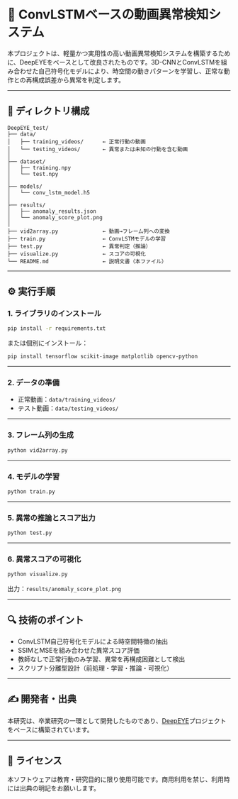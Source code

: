 # 🎥 ConvLSTMベースの動画異常検知システム

本プロジェクトは、軽量かつ実用性の高い動画異常検知システムを構築するために、DeepEYEをベースとして改良されたものです。3D-CNNとConvLSTMを組み合わせた自己符号化モデルにより、時空間の動きパターンを学習し、正常な動作との再構成誤差から異常を判定します。

---

## 📁 ディレクトリ構成

```
DeepEYE_test/
├── data/
│   ├── training_videos/      ← 正常行動の動画
│   └── testing_videos/       ← 異常または未知の行動を含む動画
│
├── dataset/                  
│   ├── training.npy
│   └── test.npy
│
├── models/
│   └── conv_lstm_model.h5
│
├── results/
│   ├── anomaly_results.json
│   └── anomaly_score_plot.png
│
├── vid2array.py              ← 動画→フレーム列への変換
├── train.py                  ← ConvLSTMモデルの学習
├── test.py                   ← 異常判定（推論）
├── visualize.py              ← スコアの可視化
└── README.md                 ← 説明文書（本ファイル）
```

---

## ⚙️ 実行手順

### 1. ライブラリのインストール

```bash
pip install -r requirements.txt
```

または個別にインストール：

```bash
pip install tensorflow scikit-image matplotlib opencv-python
```

---

### 2. データの準備

- 正常動画：`data/training_videos/`
- テスト動画：`data/testing_videos/`

---

### 3. フレーム列の生成

```bash
python vid2array.py
```

---

### 4. モデルの学習

```bash
python train.py
```

---

### 5. 異常の推論とスコア出力

```bash
python test.py
```

---

### 6. 異常スコアの可視化

```bash
python visualize.py
```

出力：`results/anomaly_score_plot.png`

---

## 🔍 技術のポイント

- ConvLSTM自己符号化モデルによる時空間特徴の抽出
- SSIMとMSEを組み合わせた異常スコア評価
- 教師なしで正常行動のみ学習、異常を再構成困難として検出
- スクリプト分離型設計（前処理・学習・推論・可視化）

---

## ✍️ 開発者・出典

本研究は、卒業研究の一環として開発したものであり、[DeepEYE](https://github.com/MathGeniusMan/DeepEYE)プロジェクトをベースに構築されています。

---

## 📜 ライセンス

本ソフトウェアは教育・研究目的に限り使用可能です。商用利用を禁じ、利用時には出典の明記をお願いします。
